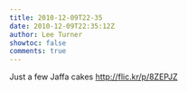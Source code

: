 ```yaml
---
title: 2010-12-09T22-35
date: 2010-12-09T22:35:12Z
author: Lee Turner
showtoc: false
comments: true
---
```


Just a few Jaffa cakes http://flic.kr/p/8ZEPJZ

